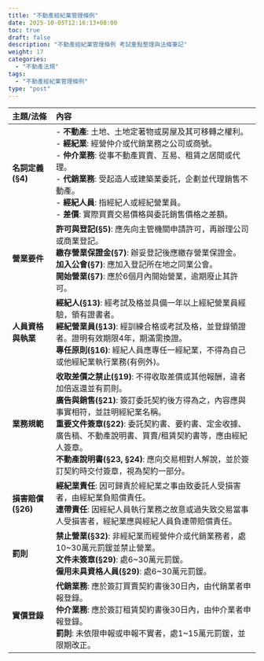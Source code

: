 ```yaml
---
title: "不動產經紀業管理條例"
date: 2025-10-05T12:16:13+08:00
toc: true
draft: false
description: "不動產經紀業管理條例 考試重點整理與法條筆記"
weight: 17
categories:
  - "不動產法規"
tags:
  - "不動產經紀業管理條例"
type: "post"
---
```


| 主題/法條 | 內容 |
| :--- | :--- |
| **名詞定義 (§4)** | - **不動產**: 土地、土地定著物或房屋及其可移轉之權利。<br>- **經紀業**: 經營仲介或代銷業務之公司或商號。<br>- **仲介業務**: 從事不動產買賣、互易、租賃之居間或代理。<br>- **代銷業務**: 受起造人或建築業委託，企劃並代理銷售不動產。<br>- **經紀人員**: 指經紀人或經紀營業員。<br>- **差價**: 實際買賣交易價格與委託銷售價格之差額。 | 
| **營業要件** | **許可與登記(§5)**: 應先向主管機關申請許可，再辦理公司或商業登記。<br>**繳存營業保證金(§7)**: 辦妥登記後應繳存營業保證金。<br>**加入公會(§7)**: 應加入登記所在地之同業公會。<br>**開始營業(§7)**: 應於6個月內開始營業，逾期廢止其許可。 | 
| **人員資格與執業** | **經紀人(§13)**: 經考試及格並具備一年以上經紀營業員經驗，領有證書者。<br>**經紀營業員(§13)**: 經訓練合格或考試及格，並登錄領證者。證明有效期限4年，期滿需換證。<br>**專任原則(§16)**: 經紀人員應專任一經紀業，不得為自己或他經紀業執行業務(有例外)。 | 
| **業務規範** | **收取差價之禁止(§19)**: 不得收取差價或其他報酬，違者加倍返還並有罰則。<br>**廣告與銷售(§21)**: 簽訂委託契約後方得為之，內容應與事實相符，並註明經紀業名稱。<br>**重要文件簽章(§22)**: 委託契約書、要約書、定金收據、廣告稿、不動產說明書、買賣/租賃契約書等，應由經紀人簽章。<br>**不動產說明書(§23, §24)**: 應向交易相對人解說，並於簽訂契約時交付簽章，視為契約一部分。 | 
| **損害賠償 (§26)** | **經紀業責任**: 因可歸責於經紀業之事由致委託人受損害者，由經紀業負賠償責任。<br>**連帶責任**: 因經紀人員執行業務之故意或過失致交易當事人受損害者，經紀業應與經紀人員負連帶賠償責任。 | 
| **罰則** | **禁止營業(§32)**: 非經紀業而經營仲介或代銷業務者，處10~30萬元罰鍰並禁止營業。<br>**文件未簽章(§29)**: 處6~30萬元罰鍰。<br>**僱用未具資格人員(§29)**: 處6~30萬元罰鍰。 | 
| **實價登錄** | **代銷業務**: 應於簽訂買賣契約書後30日內，由代銷業者申報登錄。<br>**仲介業務**: 應於簽訂租賃契約書後30日內，由仲介業者申報登錄。<br>**罰則**: 未依限申報或申報不實者，處1~15萬元罰鍰，並限期改正。 |